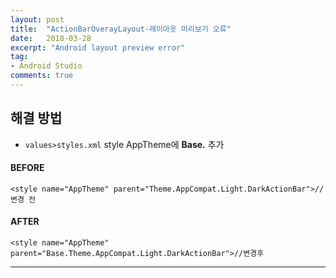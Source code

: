 ```yaml
---
layout: post
title:  "ActionBarOverayLayout-레이아웃 미리보기 오류"
date:   2018-03-28
excerpt: "Android layout preview error"
tag:
- Android Studio
comments: true
---
```


## 해결 방법
* `values>styles.xml` style AppTheme에 **Base.** 추가

#### BEFORE

~~~
<style name="AppTheme" parent="Theme.AppCompat.Light.DarkActionBar">//변경 전
~~~

#### AFTER

~~~
<style name="AppTheme" parent="Base.Theme.AppCompat.Light.DarkActionBar">//변경후
~~~

---





